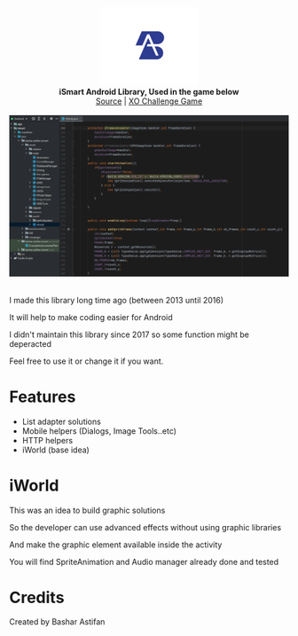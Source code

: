 <p align="center">
  <img src="assets/logo.png" width="176"><br>
  <b>iSmart Android Library, Used in the game below</b><br>
  <a href="./src">Source</a> |
  <a href="https://play.google.com/store/apps/details?id=bashar.astifan.xochallenge">XO Challenge Game</a> 
  <br><br>
  <img src="assets/screen.jpg"><br><br>
</p>


I made this library long time ago (between 2013 until 2016)

It will help to make coding easier for Android

I didn't maintain this library since 2017 so some function might be deperacted

Feel free to use it or change it if you want.


# Features

- List adapter solutions
- Mobile helpers (Dialogs, Image Tools..etc)
- HTTP helpers
- iWorld (base idea)


# iWorld

This was an idea to build graphic solutions 

So the developer can use advanced effects without using graphic libraries

And make the graphic element available inside the activity

You will find SpriteAnimation and Audio manager already done and tested


# Credits

Created by Bashar Astifan